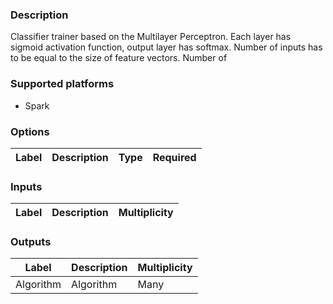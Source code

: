 ###  Description
Classifier trainer based on the Multilayer Perceptron. Each layer has sigmoid activation function, output layer has softmax. Number of inputs has to be equal to the size of feature vectors. Number of 

###  Supported platforms
* Spark

###  Options
| Label | Description | Type | Required |
|---|---|---|---|

###  Inputs
| Label | Description | Multiplicity |
|---|---|---|

###  Outputs
| Label | Description | Multiplicity |
|---|---|---|
| Algorithm | Algorithm | Many |
